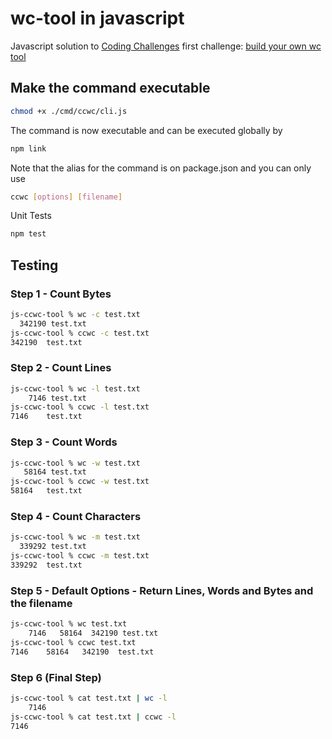 # wc-tool in javascript
Javascript solution to [Coding Challenges](https://codingchallenges.fyi/challenges/intro) first challenge: [build your own wc tool](https://codingchallenges.fyi/challenges/challenge-wc)

## Make the command executable

```bash
chmod +x ./cmd/ccwc/cli.js
```
The command is now executable and can be executed globally by

```bash
npm link
```

Note that the alias for the command is on package.json and you can only use

```bash
ccwc [options] [filename]
```

Unit Tests

```bash
npm test
```

## Testing

### Step 1 - Count Bytes

```bash
js-ccwc-tool % wc -c test.txt
  342190 test.txt
js-ccwc-tool % ccwc -c test.txt
342190  test.txt
```

### Step 2 - Count Lines

```bash
js-ccwc-tool % wc -l test.txt
    7146 test.txt
js-ccwc-tool % ccwc -l test.txt
7146    test.txt
```

### Step 3 - Count Words

```bash
js-ccwc-tool % wc -w test.txt
   58164 test.txt
js-ccwc-tool % ccwc -w test.txt
58164   test.txt
```

### Step 4 - Count Characters
```bash
js-ccwc-tool % wc -m test.txt
  339292 test.txt
js-ccwc-tool % ccwc -m test.txt
339292  test.txt
```

### Step 5 - Default Options - Return Lines, Words and Bytes and the filename
```bash
js-ccwc-tool % wc test.txt
    7146   58164  342190 test.txt
js-ccwc-tool % ccwc test.txt
7146    58164   342190  test.txt
```

### Step 6 (Final Step)
```bash
js-ccwc-tool % cat test.txt | wc -l
    7146
js-ccwc-tool % cat test.txt | ccwc -l
7146
```

